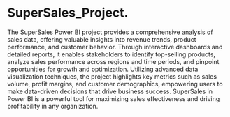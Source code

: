 # SuperSales_Project.

The SuperSales Power BI project provides a comprehensive analysis of sales data, offering valuable insights into revenue trends, product performance, and customer behavior. Through interactive dashboards and detailed reports, it enables stakeholders to identify top-selling products, analyze sales performance across regions and time periods, and pinpoint opportunities for growth and optimization. Utilizing advanced data visualization techniques, the project highlights key metrics such as sales volume, profit margins, and customer demographics, empowering users to make data-driven decisions that drive business success. SuperSales in Power BI is a powerful tool for maximizing sales effectiveness and driving profitability in any organization.
